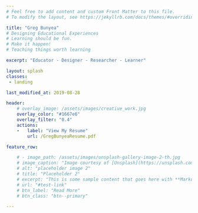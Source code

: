 ```yaml
---
# Feel free to add content and custom Front Matter to this file.
# To modify the layout, see https://jekyllrb.com/docs/themes/#overriding-theme-defaults

title: "Greg Bunyea"
# Designing Educational Experiences
# Learning should be fun.
# Make it happen!
# Teaching things worth learning

excerpt: "Educator - Designer - Researcher - Learner"

layout: splash
classes:
 - landing

last_modified_at: 2019-08-28

header:
    # overlay_image: /assets/images/creative_work.jpg
    overlay_color: "#1667e6"
    overlay_filter: "0.4"
    actions:
    -   label: "View My Resume"
        url: /GregBunyeaResume.pdf

feature_row:

    # - image_path: /assets/images/unsplash-gallery-image-2-th.jpg
    # image_caption: "Image courtesy of [Unsplash](https://unsplash.com/)"
    # alt: "placeholder image 2"
    # title: "Placeholder 2"
    # excerpt: "This is some sample content that goes here with **Markdown** formatting."
    # url: "#test-link"
    # btn_label: "Read More"
    # btn_class: "btn--primary"

---
```


<!-- {% include feature_row %} -->